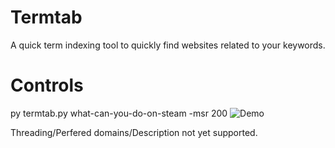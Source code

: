 # Termtab
 A quick term indexing tool to quickly find websites related to your keywords.

# Controls
 py termtab.py what-can-you-do-on-steam -msr 200
 ![Demo](https://aeroweb.netlify.app/packages/box/termtab.gif)

 Threading/Perfered domains/Description not yet supported.
